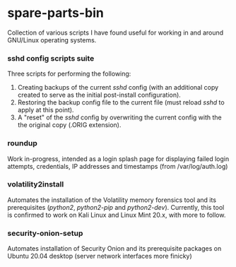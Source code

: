 # spare-parts-bin
Collection of various scripts I have found useful for working in and around GNU/Linux operating systems.

### sshd config scripts suite
Three scripts for performing the following:
1. Creating backups of the current *sshd* config (with an additional copy created to serve as the initial post-install configuration).
2. Restoring the backup config file to the current file (must reload *sshd* to apply at this point).
3. A "reset" of the *sshd* config by overwriting the current config with the the original copy (.ORIG extension).

### roundup
Work in-progress, intended as a login splash page for displaying failed login attempts, credentials, IP addresses and timestamps (from /var/log/auth.log)

### volatility2install
Automates the installation of the Volatility memory forensics tool and its prerequisites (*python2*, *python2-pip* and *python2-dev*).
Currently, this tool is confirmed to work on Kali Linux and Linux Mint 20.x, with more to follow.

### security-onion-setup
Automates installation of Security Onion and its prerequisite packages on Ubuntu 20.04 desktop (server network interfaces more finicky)

